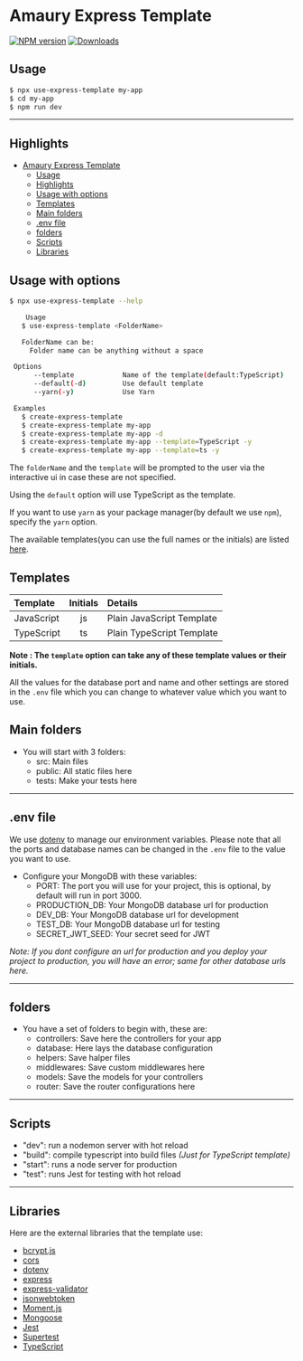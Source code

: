 # Amaury Express Template

[![NPM version][npm-image]][npm-url]
[![Downloads][downloads-image]][npm-url]

## Usage

```sh
$ npx use-express-template my-app
$ cd my-app
$ npm run dev
```

---

## Highlights

- [Amaury Express Template](#amaury-express-template)
  - [Usage](#usage)
  - [Highlights](#highlights)
  - [Usage with options](#usage-with-options)
  - [Templates](#templates)
  - [Main folders](#main-folders)
  - [.env file](#env-file)
  - [folders](#folders)
  - [Scripts](#scripts)
  - [Libraries](#libraries)

## Usage with options

```sh
$ npx use-express-template --help 

    Usage
   $ use-express-template <FolderName>

   FolderName can be:
     Folder name can be anything without a space

 Options
      --template            Name of the template(default:TypeScript)
      --default(-d)         Use default template
      --yarn(-y)            Use Yarn

 Examples
   $ create-express-template
   $ create-express-template my-app
   $ create-express-template my-app -d
   $ create-express-template my-app --template=TypeScript -y
   $ create-express-template my-app --template=ts -y

```

The `folderName` and the `template` will be prompted to the user via the interactive ui in case these are not specified.

Using the `default` option will use TypeScript as the template.

If you want to use `yarn` as your package manager(by default we use `npm`), specify the `yarn` option.

The available templates(you can use the full names or the initials) are listed [here](#templates).

## Templates

| Template                      | Initials    | Details
| :---                          |    :----:   | :---
| JavaScript                    | js          | Plain JavaScript Template
| TypeScript                    | ts          | Plain TypeScript Template

**Note : The `template` option can take any of these template values or their initials.**

All the values for the database port and name and other settings are stored in the `.env` file which you can change to whatever value which you want to use.

## Main folders

- You will start with 3 folders:
  - src: Main files
  - public: All static files here
  - tests: Make your tests here

---

## .env file

We use [dotenv](https://www.npmjs.com/package/dotenv) to manage our environment variables. Please note that all the ports and database names can be changed in the `.env` file to the value you want to use.

- Configure your MongoDB with these variables:
  - PORT: The port you will use for your project, this is optional, by default will run in port 3000.
  - PRODUCTION_DB: Your MongoDB database url for production
  - DEV_DB: Your MongoDB database url for development
  - TEST_DB: Your MongoDB database url for testing
  - SECRET_JWT_SEED: Your secret seed for JWT

*Note: If you dont configure an url for production and you deploy your project to production, you will have an error; same for other database urls here.*

---

## folders

- You have a set of folders to begin with, these are:
  - controllers: Save here the controllers for your app
  - database: Here lays the database configuration
  - helpers: Save halper files
  - middlewares: Save custom middlewares here
  - models: Save the models for your controllers
  - router: Save the router configurations here

---

## Scripts

- "dev": run a nodemon server with hot reload
- "build": compile typescript into build files _(Just for TypeScript template)_
- "start": runs a node server for production
- "test": runs Jest for testing with hot reload

---

## Libraries

Here are the external libraries that the template use:

- [bcrypt.js](https://www.npmjs.com/package/bcryptjs)
- [cors](https://www.npmjs.com/package/cors)
- [dotenv](https://www.npmjs.com/package/dotenv)
- [express](https://expressjs.com/es/)
- [express-validator](https://express-validator.github.io/docs/)
- [jsonwebtoken](https://www.npmjs.com/package/jsonwebtoken)
- [Moment.js](https://momentjs.com/)
- [Mongoose](https://mongoosejs.com/)
- [Jest](https://jestjs.io/)
- [Supertest](https://www.npmjs.com/package/supertest)
- [TypeScript](https://www.typescriptlang.org/)

[npm-url]: https://www.npmjs.com/package/use-express-template
[npm-image]: http://img.shields.io/npm/v/use-express-template.svg
[downloads-image]: http://img.shields.io/npm/dm/use-express-template.svg
